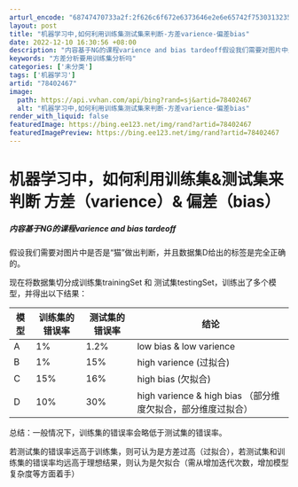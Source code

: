 ```yaml
---
arturl_encode: "68747470733a2f:2f626c6f672e6373646e2e6e65742f75303132353630323132:2f61727469636c652f64657461696c732f3738343032343637"
layout: post
title: "机器学习中,如何利用训练集测试集来判断-方差varience-偏差bias"
date: 2022-12-10 16:30:56 +08:00
description: "内容基于NG的课程varience and bias tardeoff假设我们需要对图片中是否是“猫"
keywords: "方差分析要用训练集分析吗"
categories: ['未分类']
tags: ['机器学习']
artid: "78402467"
image:
  path: https://api.vvhan.com/api/bing?rand=sj&artid=78402467
  alt: "机器学习中,如何利用训练集测试集来判断-方差varience-偏差bias"
render_with_liquid: false
featuredImage: https://bing.ee123.net/img/rand?artid=78402467
featuredImagePreview: https://bing.ee123.net/img/rand?artid=78402467
---
```


# 机器学习中，如何利用训练集&测试集来判断 方差（varience）& 偏差（bias）

##### 内容基于NG的课程varience and bias tardeoff

假设我们需要对图片中是否是“猫”做出判断，并且数据集D给出的标签是完全正确的。

现在将数据集切分成训练集trainingSet 和 测试集testingSet，训练出了多个模型，并得出以下结果：

| 模型 | 训练集的错误率 | 测试集的错误率 | 结论 |
| --- | --- | --- | --- |
| A | 1% | 1.2% | low bias & low varience |
| B | 1% | 15% | high varience (过拟合) |
| C | 15% | 16% | high bias (欠拟合) |
| D | 10% | 30% | high varience & high bias （部分维度欠拟合，部分维度过拟合） |

总结：一般情况下，训练集的错误率会略低于测试集的错误率。
  
若测试集的错误率远高于训练集，则可认为是方差过高（过拟合），若测试集和训练集的错误率均远高于理想结果，则认为是欠拟合（需从增加迭代次数，增加模型复杂度等方面着手）